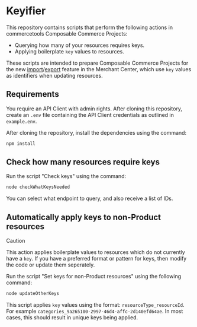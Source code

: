 # Keyifier

This repository contains scripts that perform the following actions in commercetools Composable Commerce Projects:

- Querying how many of your resources requires keys.
- Applying boilerplate `key` values to resources.

These scripts are intended to prepare Composable Commerce Projects for the new [import](https://docs.commercetools.com/merchant-center/import-data)/[export](https://docs.commercetools.com/merchant-center/export-data) feature in the Merchant Center, which use `key` values as identifiers when updating resources.

## Requirements

You require an API Client with admin rights. After cloning this repository, create an `.env` file containing the API Client credentials as outlined in `example.env`.

After cloning the repository, install the dependencies using the command:

```bash
npm install
```

## Check how many resources require keys

Run the script "Check keys" using the command:

```bash
node checkWhatKeysNeeded
```

You can select what endpoint to query, and also receive a list of IDs.

## Automatically apply keys to non-Product resources

> [!CAUTION]  
> This action applies boilerplate values to resources which do not currently have a `key`. If you have a preferred format or pattern for keys, then modify the code or update them seperately.

Run the script "Set keys for non-Product resources" using the following command:

```bash
node updateOtherKeys
```

This script applies `key` values using the format: `resourceType_resourceId`. For example `categories_9a265100-2997-46d4-affc-2d140efd64ae`. In most cases, this should result in unique keys being applied.
